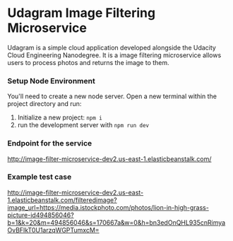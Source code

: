 # Udagram Image Filtering Microservice

Udagram is a simple cloud application developed alongside the Udacity Cloud Engineering Nanodegree. It is a image filtering microservice allows users to process photos and returns the image to them.

### Setup Node Environment

You'll need to create a new node server. Open a new terminal within the project directory and run:

1. Initialize a new project: `npm i`
2. run the development server with `npm run dev`

### Endpoint for the service

http://image-filter-microservice-dev2.us-east-1.elasticbeanstalk.com/

### Example test case

http://image-filter-microservice-dev2.us-east-1.elasticbeanstalk.com/filteredimage?image_url=https://media.istockphoto.com/photos/lion-in-high-grass-picture-id494856046?b=1&k=20&m=494856046&s=170667a&w=0&h=bn3edOnQHL935cnRimyaOvBFlkT0U1arzqWGPTumxcM=